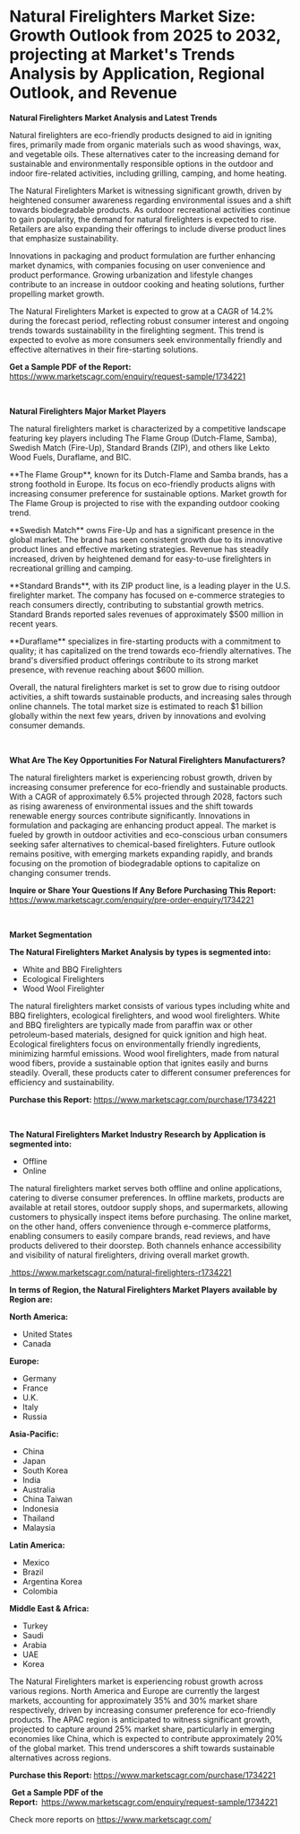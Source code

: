 <p><h1>Natural Firelighters Market Size: Growth Outlook from 2025 to 2032, projecting at Market's Trends Analysis by Application, Regional Outlook, and Revenue</h1></p><p><strong>Natural Firelighters Market Analysis and Latest Trends</strong></p>
<p><p>Natural firelighters are eco-friendly products designed to aid in igniting fires, primarily made from organic materials such as wood shavings, wax, and vegetable oils. These alternatives cater to the increasing demand for sustainable and environmentally responsible options in the outdoor and indoor fire-related activities, including grilling, camping, and home heating.</p><p>The Natural Firelighters Market is witnessing significant growth, driven by heightened consumer awareness regarding environmental issues and a shift towards biodegradable products. As outdoor recreational activities continue to gain popularity, the demand for natural firelighters is expected to rise. Retailers are also expanding their offerings to include diverse product lines that emphasize sustainability.</p><p>Innovations in packaging and product formulation are further enhancing market dynamics, with companies focusing on user convenience and product performance. Growing urbanization and lifestyle changes contribute to an increase in outdoor cooking and heating solutions, further propelling market growth. </p><p>The Natural Firelighters Market is expected to grow at a CAGR of 14.2% during the forecast period, reflecting robust consumer interest and ongoing trends towards sustainability in the firelighting segment. This trend is expected to evolve as more consumers seek environmentally friendly and effective alternatives in their fire-starting solutions.</p></p>
<p><strong>Get a Sample PDF of the Report:&nbsp;</strong> <a href="https://www.marketscagr.com/enquiry/request-sample/1734221?utm_campaign=3045&utm_medium=2&utm_source=Github&utm_content=ia&utm_term=05032025&utm_id=natural-firelighters">https://www.marketscagr.com/enquiry/request-sample/1734221</a></p>
<p>&nbsp;</p>
<p><strong>Natural Firelighters Major Market Players</strong></p>
<p><p>The natural firelighters market is characterized by a competitive landscape featuring key players including The Flame Group (Dutch-Flame, Samba), Swedish Match (Fire-Up), Standard Brands (ZIP), and others like Lekto Wood Fuels, Duraflame, and BIC.</p><p>**The Flame Group**, known for its Dutch-Flame and Samba brands, has a strong foothold in Europe. Its focus on eco-friendly products aligns with increasing consumer preference for sustainable options. Market growth for The Flame Group is projected to rise with the expanding outdoor cooking trend.</p><p>**Swedish Match** owns Fire-Up and has a significant presence in the global market. The brand has seen consistent growth due to its innovative product lines and effective marketing strategies. Revenue has steadily increased, driven by heightened demand for easy-to-use firelighters in recreational grilling and camping.</p><p>**Standard Brands**, with its ZIP product line, is a leading player in the U.S. firelighter market. The company has focused on e-commerce strategies to reach consumers directly, contributing to substantial growth metrics. Standard Brands reported sales revenues of approximately $500 million in recent years.</p><p>**Duraflame** specializes in fire-starting products with a commitment to quality; it has capitalized on the trend towards eco-friendly alternatives. The brand's diversified product offerings contribute to its strong market presence, with revenue reaching about $600 million.</p><p>Overall, the natural firelighters market is set to grow due to rising outdoor activities, a shift towards sustainable products, and increasing sales through online channels. The total market size is estimated to reach $1 billion globally within the next few years, driven by innovations and evolving consumer demands.</p></p>
<p>&nbsp;</p>
<p><strong>What Are The Key Opportunities For Natural Firelighters Manufacturers?</strong></p>
<p><p>The natural firelighters market is experiencing robust growth, driven by increasing consumer preference for eco-friendly and sustainable products. With a CAGR of approximately 6.5% projected through 2028, factors such as rising awareness of environmental issues and the shift towards renewable energy sources contribute significantly. Innovations in formulation and packaging are enhancing product appeal. The market is fueled by growth in outdoor activities and eco-conscious urban consumers seeking safer alternatives to chemical-based firelighters. Future outlook remains positive, with emerging markets expanding rapidly, and brands focusing on the promotion of biodegradable options to capitalize on changing consumer trends.</p></p>
<p><strong>Inquire or Share Your Questions If Any Before Purchasing This Report:</strong> <a href="https://www.marketscagr.com/enquiry/pre-order-enquiry/1734221?utm_campaign=3045&utm_medium=2&utm_source=Github&utm_content=ia&utm_term=05032025&utm_id=natural-firelighters">https://www.marketscagr.com/enquiry/pre-order-enquiry/1734221</a></p>
<p>&nbsp;</p>
<p><strong>Market Segmentation</strong></p>
<p><strong>The Natural Firelighters Market Analysis by types is segmented into:</strong></p>
<p><ul><li>White and BBQ Firelighters</li><li>Ecological Firelighters</li><li>Wood Wool Firelighter</li></ul></p>
<p><p>The natural firelighters market consists of various types including white and BBQ firelighters, ecological firelighters, and wood wool firelighters. White and BBQ firelighters are typically made from paraffin wax or other petroleum-based materials, designed for quick ignition and high heat. Ecological firelighters focus on environmentally friendly ingredients, minimizing harmful emissions. Wood wool firelighters, made from natural wood fibers, provide a sustainable option that ignites easily and burns steadily. Overall, these products cater to different consumer preferences for efficiency and sustainability.</p></p>
<p><strong>Purchase this Report:&nbsp;</strong><a href="https://www.marketscagr.com/purchase/1734221?utm_campaign=3045&utm_medium=2&utm_source=Github&utm_content=ia&utm_term=05032025&utm_id=natural-firelighters">https://www.marketscagr.com/purchase/1734221</a></p>
<p>&nbsp;</p>
<p><strong>The Natural Firelighters Market Industry Research by Application is segmented into:</strong></p>
<p><ul><li>Offline</li><li>Online</li></ul></p>
<p><p>The natural firelighters market serves both offline and online applications, catering to diverse consumer preferences. In offline markets, products are available at retail stores, outdoor supply shops, and supermarkets, allowing customers to physically inspect items before purchasing. The online market, on the other hand, offers convenience through e-commerce platforms, enabling consumers to easily compare brands, read reviews, and have products delivered to their doorstep. Both channels enhance accessibility and visibility of natural firelighters, driving overall market growth.</p></p>
<p><a href="https://www.marketscagr.com/natural-firelighters-r1734221?utm_campaign=3045&utm_medium=2&utm_source=Github&utm_content=ia&utm_term=05032025&utm_id=natural-firelighters">&nbsp;https://www.marketscagr.com/natural-firelighters-r1734221</a></p>
<p><strong>In terms of Region, the Natural Firelighters Market Players available by Region are:</strong></p>
<p>
    <p> <strong> North America: </strong>
        <ul>
            <li>United States</li>
            <li>Canada</li>
        </ul>
        </p> 
    <p> <strong> Europe: </strong>
        <ul>
            <li>Germany</li>
            <li>France</li>
            <li>U.K.</li>
            <li>Italy</li>
            <li>Russia</li>
        </ul>
        </p> 
    <p> <strong> Asia-Pacific: </strong>
        <ul>
            <li>China</li>
            <li>Japan</li>
            <li>South Korea</li>
            <li>India</li>
            <li>Australia</li>
            <li>China Taiwan</li>
            <li>Indonesia</li>
            <li>Thailand</li>
            <li>Malaysia</li>
        </ul>
        </p> 
    <p> <strong> Latin America: </strong>
        <ul>
            <li>Mexico</li>
            <li>Brazil</li>
            <li>Argentina Korea</li>
            <li>Colombia</li>
        </ul>
        </p> 
    <p> <strong> Middle East & Africa: </strong>
        <ul>
            <li>Turkey</li>
            <li>Saudi</li>
            <li>Arabia</li>
            <li>UAE</li>
            <li>Korea</li>
        </ul>
    </p>
    </p>
<p><p>The Natural Firelighters market is experiencing robust growth across various regions. North America and Europe are currently the largest markets, accounting for approximately 35% and 30% market share respectively, driven by increasing consumer preference for eco-friendly products. The APAC region is anticipated to witness significant growth, projected to capture around 25% market share, particularly in emerging economies like China, which is expected to contribute approximately 20% of the global market. This trend underscores a shift towards sustainable alternatives across regions.</p></p>
<p><strong>Purchase this Report: </strong><a href="https://www.marketscagr.com/purchase/1734221?utm_campaign=3045&utm_medium=2&utm_source=Github&utm_content=ia&utm_term=05032025&utm_id=natural-firelighters">https://www.marketscagr.com/purchase/1734221</a></p>
<p>&nbsp;<strong>Get a Sample PDF of the Report:&nbsp;&nbsp;</strong><a href="https://www.marketscagr.com/enquiry/request-sample/1734221?utm_campaign=3045&utm_medium=2&utm_source=Github&utm_content=ia&utm_term=05032025&utm_id=natural-firelighters">https://www.marketscagr.com/enquiry/request-sample/1734221</a></p>
<p><strong></strong></p>
<p>Check more reports on <a href="https://www.marketscagr.com/?utm_campaign=3045&utm_medium=2&utm_source=Github&utm_content=ia&utm_term=05032025&utm_id=natural-firelighters">https://www.marketscagr.com/</a></p>